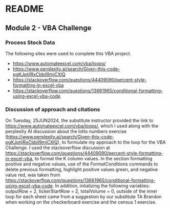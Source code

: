 # README
## Module 2 - VBA Challenge
### Process Stock Data

The following sites were used to complete this VBA project. 

- https://www.automateexcel.com/vba/loops/
- https://www.perplexity.ai/search/Given-this-code-pgKJptjlRxCbbil9mjCXlQ
- https://stackoverflow.com/questions/44409090/percent-style-formatting-in-excel-vba
- https://stackoverflow.com/questions/13661965/conditional-formatting-using-excel-vba-code.

### Discussion of approach and citations
On Tuesday, 25JUN2024, the substitute instructor provided the link to https://www.automateexcel.com/vba/loops/, which I used along with the perplexity AI discussion about the lotto numbers exercise (https://www.perplexity.ai/search/Given-this-code-pgKJptjlRxCbbil9mjCXlQ), to formulate my approach to the loop for the VBA Challenge. I used the stackoverflow discussion at https://stackoverflow.com/questions/44409090/percent-style-formatting-in-excel-vba, to format the K column values. In the section formatting positive and negative values, use of the FormatConditions commands to delete previous formatting, highlight positive values green, and negative value red, was taken from https://stackoverflow.com/questions/13661965/conditional-formatting-using-excel-vba-code. In addition, intializing the following variables: outputRow = 2, tickerStartRow = 2, totalVolume = 0, outside of the inner loop for each sheet came from a suggestion by our substitute TA Brandon when working on the checkerboard exercise and the census 1 exercise. 
